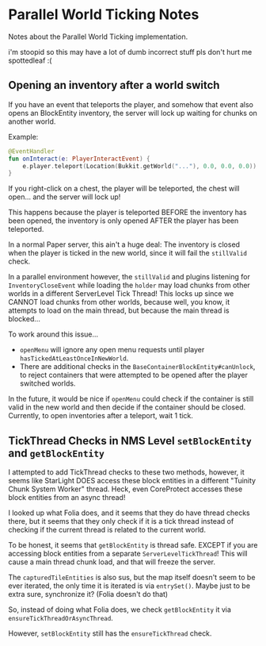 # Parallel World Ticking Notes

Notes about the Parallel World Ticking implementation.

i'm stoopid so this may have a lot of dumb incorrect stuff pls don't hurt me spottedleaf :(

## Opening an inventory after a world switch

If you have an event that teleports the player, and somehow that event also opens an BlockEntity inventory, the server will lock up waiting for chunks on another world.

Example:
```kotlin
@EventHandler
fun onInteract(e: PlayerInteractEvent) {
    e.player.teleport(Location(Bukkit.getWorld("..."), 0.0, 0.0, 0.0))
}
```

If you right-click on a chest, the player will be teleported, the chest will open... and the server will lock up!

This happens because the player is teleported BEFORE the inventory has been opened, the inventory is only opened AFTER the player has been teleported.

In a normal Paper server, this ain't a huge deal: The inventory is closed when the player is ticked in the new world, since it will fail the `stillValid` check.

In a parallel environment however, the `stillValid` and plugins listening for `InventoryCloseEvent` while loading the `holder` may load chunks from other worlds in a different ServerLevel Tick Thread! This locks up since we CANNOT load chunks from other worlds, because well, you know, it attempts to load on the main thread, but because the main thread is blocked...

To work around this issue...
* `openMenu` will ignore any open menu requests until player `hasTickedAtLeastOnceInNewWorld`.
* There are additional checks in the `BaseContainerBlockEntity#canUnlock`, to reject containers that were attempted to be opened after the player switched worlds.

In the future, it would be nice if `openMenu` could check if the container is still valid in the new world and then decide if the container should be closed. Currently, to open inventories after a teleport, wait 1 tick.

## TickThread Checks in NMS Level `setBlockEntity` and `getBlockEntity`

I attempted to add TickThread checks to these two methods, however, it seems like StarLight DOES access these block entities in a different "Tuinity Chunk System Worker" thread. Heck, even CoreProtect accesses these block entities from an async thread!

I looked up what Folia does, and it seems that they do have thread checks there, but it seems that they only check if it is a tick thread instead of checking if the current thread is related to the current world.

To be honest, it seems that `getBlockEntity` is thread safe. EXCEPT if you are accessing block entities from a separate `ServerLevelTickThread`! This will cause a main thread chunk load, and that will freeze the server.

The `capturedTileEntities` is also sus, but the map itself doesn't seem to be ever iterated, the only time it is iterated is via `entrySet()`. Maybe just to be extra sure, synchronize it? (Folia doesn't do that)

So, instead of doing what Folia does, we check `getBlockEntity` it via `ensureTickThreadOrAsyncThread`.

However, `setBlockEntity` still has the `ensureTickThread` check.
